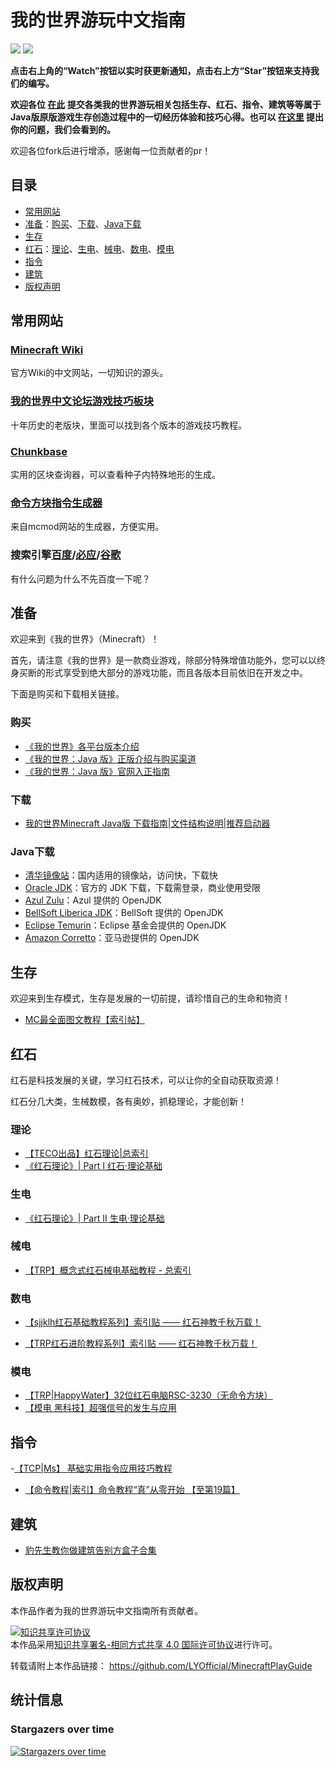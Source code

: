 # 我的世界游玩中文指南
![](https://img.shields.io/badge/license-CC--BY--SA--4.0-green) ![](https://img.shields.io/github/stars/LYOfficial/MinecraftPlayGuide)  

**点击右上角的“Watch”按钮以实时获更新通知，点击右上方“Star”按钮来支持我们的编写。**

**欢迎各位 [在此](https://github.com/LYOfficial/MinecraftPlayGuide/issues/new) 提交各类我的世界游玩相关包括生存、红石、指令、建筑等等属于Java版原版游戏生存创造过程中的一切经历体验和技巧心得。也可以 [在这里](https://github.com/LYOfficial/MinecraftPlayGuide/issues/new) 提出你的问题，我们会看到的。**

欢迎各位fork后进行增添，感谢每一位贡献者的pr！

## 目录
- [常用网站](#常用网站)
- [准备](#准备)：[购买](#购买)、[下载](#下载)、[Java下载](#Java下载)
- [生存](#生存)
- [红石](#红石)：[理论](#理论)、[生电](#生电)、[械电](#械电)、[数电](#数电)、[模电](#模电)
- [指令](#指令)
- [建筑](#建筑)
- [版权声明](#版权声明)

## 常用网站

### [Minecraft Wiki](https://minecraft.fandom.com/zh/wiki/)
官方Wiki的中文网站，一切知识的源头。

### [我的世界中文论坛游戏技巧板块](https://www.mcbbs.net/forum-gameplay-1.html)
十年历史的老版块，里面可以找到各个版本的游戏技巧教程。

### [Chunkbase](https://www.chunkbase.com/)
实用的区块查询器，可以查看种子内特殊地形的生成。

### [命令方块指令生成器](https://www.mcmod.cn/tools/cbcreator/)
来自mcmod网站的生成器，方便实用。

### 搜索引擎[百度](https://www.baidu.com)/[必应](https://www.bing.com)/[谷歌](https://www.google.com)
有什么问题为什么不先百度一下呢？

## 准备
欢迎来到《我的世界》（Minecraft）！

首先，请注意《我的世界》是一款商业游戏，除部分特殊增值功能外，您可以以终身买断的形式享受到绝大部分的游戏功能，而且各版本目前依旧在开发之中。

下面是购买和下载相关链接。

### 购买

- [《我的世界》各平台版本介绍](https://www.mcbbs.net/thread-269349-1-1.html)
- [《我的世界：Java 版》正版介绍与购买渠道](https://www.mcbbs.net/thread-1301727-1-1.html)
- [《我的世界：Java 版》官网入正指南](https://www.mcbbs.net/thread-1301737-1-1.html)


### 下载

- [我的世界Minecraft Java版 下载指南|文件结构说明|推荐启动器](https://www.mcbbs.net/thread-38297-1-1.html)


### Java下载

- [清华镜像站](https://mirrors.tuna.tsinghua.edu.cn/Adoptium/)：国内适用的镜像站，访问快，下载快
- [Oracle JDK](https://www.oracle.com/java/technologies/java-se-glance.html)：官方的 JDK 下载，下载需登录，商业使用受限
- [Azul Zulu](https://www.azul.com/downloads/)：Azul 提供的 OpenJDK
- [BellSoft Liberica JDK](https://bell-sw.com/pages/downloads/)：BellSoft 提供的 OpenJDK
- [Eclipse Temurin](https://adoptium.net/)：Eclipse 基金会提供的 OpenJDK
- [Amazon Corretto](https://aws.amazon.com/cn/corretto/)：亚马逊提供的 OpenJDK

## 生存

欢迎来到生存模式，生存是发展的一切前提，请珍惜自己的生命和物资！

- [MC最全面图文教程【索引帖】](https://www.mcbbs.net/thread-85937-1-1.html)


## 红石

红石是科技发展的关键，学习红石技术，可以让你的全自动获取资源！

红石分几大类，生械数模，各有奥妙，抓稳理论，才能创新！

### 理论

- [【TECO出品】红石理论|总索引](https://www.mcbbs.net/thread-1355338-1-1.html)
- [《红石理论》| Part I 红石·理论基础](https://www.mcbbs.net/thread-1355226-1-1.html)

### 生电

- [《红石理论》| Part II 生电·理论基础](https://www.mcbbs.net/thread-1355255-1-1.html)

### 械电

- [【TRP】概念式红石械电基础教程 - 总索引](https://www.mcbbs.net/thread-636639-1-1.html)

### 数电

- [【sjjklh红石基础教程系列】索引贴 —— 红石神教千秋万载！](https://www.mcbbs.net/thread-25775-1-1.html)

- [【TRP红石进阶教程系列】索引贴 —— 红石神教千秋万载！ ](https://www.mcbbs.net/thread-113169-1-1.html)


### 模电

- [【TRP|HappyWater】32位红石电脑RSC-3230（无命令方块）](https://www.mcbbs.net/thread-574624-1-1.html)
- [【模电 黑科技】超强信号的发生与应用](https://www.mcbbs.net/thread-246679-1-1.html)

## 指令

-[【TCP|Ms】 基础实用指令应用技巧教程](https://www.mcbbs.net/thread-486184-1-1.html)
- [【命令教程|索引】命令教程“真”从零开始 【至第19篇】](https://www.mcbbs.net/thread-1403038-1-1.html)

## 建筑

- [豹先生教你做建筑告别方盒子合集](https://www.mcbbs.net/thread-378200-1-1.html)

## 版权声明
本作品作者为我的世界游玩中文指南所有贡献者。

<a rel="license" href="http://creativecommons.org/licenses/by-sa/4.0/"><img alt="知识共享许可协议" style="border-width:0" src="https://i.creativecommons.org/l/by-sa/4.0/88x31.png" /></a><br />本作品采用<a rel="license" href="http://creativecommons.org/licenses/by-sa/4.0/">知识共享署名-相同方式共享 4.0 国际许可协议</a>进行许可。

转载请附上本作品链接： https://github.com/LYOfficial/MinecraftPlayGuide

## 统计信息

### Stargazers over time
[![Stargazers over time](https://starchart.cc/LYOfficial/MinecraftPlayGuide.svg)](https://starchart.cc/LYOfficial/MinecraftPlayGuide)